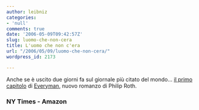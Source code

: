 ```yaml
---
author: leibniz
categories:
- 'null'
comments: true
date: '2006-05-09T09:42:57Z'
slug: luomo-che-non-cera
title: L'uomo che non c'era
url: "/2006/05/09/luomo-che-non-cera/"
wordpress_id: 2173

---
```

Anche se è uscito due giorni fa sul giornale più citato del mondo... [il primo capitolo](http://www.nytimes.com/2006/05/07/books/chapters/0507-1st-roth.html?_r=1&oref=slogin) di [Everyman](http://www.amazon.com/gp/product/061873516X/qid=1147167407/sr=2-1/ref=sr_2_1/103-0494895-3889402?s=books&v=glance&n=283155), nuovo romanzo di Philip Roth.


### NY Times - Amazon
